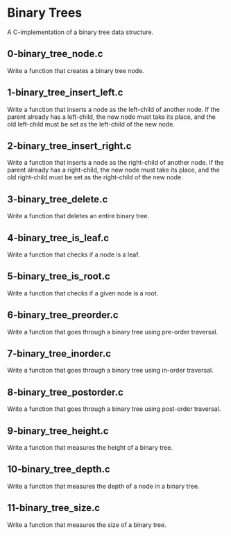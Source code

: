 # Binary Trees
A C-implementation of a binary tree data structure.

## 0-binary_tree_node.c
Write a function that creates a binary tree node.

## 1-binary_tree_insert_left.c
Write a function that inserts a node as the left-child of another node. If the parent already has a left-child, the new node must take its place, and the old left-child must be set as the left-child of the new node.

## 2-binary_tree_insert_right.c
Write a function that inserts a node as the right-child of another node. If the parent already has a right-child, the new node must take its place, and the old right-child must be set as the right-child of the new node.

## 3-binary_tree_delete.c
Write a function that deletes an entire binary tree.

## 4-binary_tree_is_leaf.c
Write a function that checks if a node is a leaf.

## 5-binary_tree_is_root.c
Write a function that checks if a given node is a root.

## 6-binary_tree_preorder.c
Write a function that goes through a binary tree using pre-order traversal.

## 7-binary_tree_inorder.c
Write a function that goes through a binary tree using in-order traversal.

## 8-binary_tree_postorder.c
Write a function that goes through a binary tree using post-order traversal.

## 9-binary_tree_height.c
Write a function that measures the height of a binary tree.

## 10-binary_tree_depth.c
Write a function that measures the depth of a node in a binary tree.

## 11-binary_tree_size.c
Write a function that measures the size of a binary tree.
